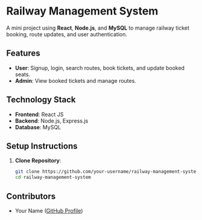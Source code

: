 # Railway Management System

A mini project using **React**, **Node.js**, and **MySQL** to manage railway ticket booking, route updates, and user authentication.

## Features
- **User**: Signup, login, search routes, book tickets, and update booked seats.
- **Admin**: View booked tickets and manage routes.

## Technology Stack
- **Frontend**: React JS
- **Backend**: Node.js, Express.js
- **Database**: MySQL

## Setup Instructions

1. **Clone Repository**:
   ```bash
   git clone https://github.com/your-username/railway-management-system.git
   cd railway-management-system
   ```

## Contributors
- Your Name ([GitHub Profile](https://github.com/your-username))
